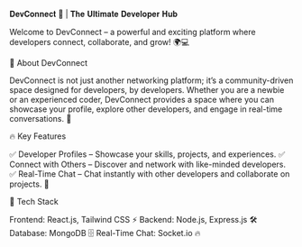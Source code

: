 𝐃𝐞𝐯𝐂𝐨𝐧𝐧𝐞𝐜𝐭 🚀 | 𝐓𝐡𝐞 𝐔𝐥𝐭𝐢𝐦𝐚𝐭𝐞 𝐃𝐞𝐯𝐞𝐥𝐨𝐩𝐞𝐫 𝐇𝐮𝐛

Welcome to DevConnect – a powerful and exciting platform where developers connect, collaborate, and grow! 🌍💻

🌟 About DevConnect

DevConnect is not just another networking platform; it’s a community-driven space designed for developers, by developers. 
Whether you are a newbie or an experienced coder, DevConnect provides a space where you can showcase your profile, 
explore other developers, and engage in real-time conversations. 🤝

🔥 Key Features

✅ Developer Profiles – Showcase your skills, projects, and experiences.
✅ Connect with Others – Discover and network with like-minded developers.
✅ Real-Time Chat – Chat instantly with other developers and collaborate on projects. 💬

🚀 Tech Stack

Frontend: React.js, Tailwind CSS ⚡
Backend: Node.js, Express.js 🛠️
Database: MongoDB 🗄️
Real-Time Chat: Socket.io 🔥
